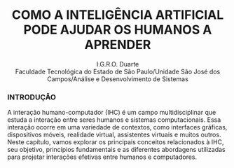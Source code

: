 <div align="center">
  <h1>COMO A INTELIGÊNCIA ARTIFICIAL PODE AJUDAR OS HUMANOS A APRENDER</h1>
  
 I.G.R.O. Duarte<br>
 Faculdade Tecnológica do Estado de São Paulo/Unidade São José dos Campos/Análise e Desenvolvimento de Sistemas
</div>

<h3>INTRODUÇÃO</h3>

A interação humano-computador (IHC) é um campo multidisciplinar que estuda a interação entre seres humanos e sistemas computacionais. Essa interação ocorre em uma variedade de contextos, como interfaces gráficas, dispositivos móveis, realidade virtual, assistentes virtuais e muitos outros. Neste capítulo, vamos explorar os principais conceitos relacionados à IHC, seu objetivo, princípios fundamentais e as diferentes abordagens utilizadas para projetar interações efetivas entre humanos e computadores.
  
